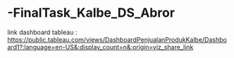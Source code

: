 # -FinalTask_Kalbe_DS_Abror

link dashboard tableau : https://public.tableau.com/views/DashboardPenjualanProdukKalbe/Dashboard1?:language=en-US&:display_count=n&:origin=viz_share_link 
